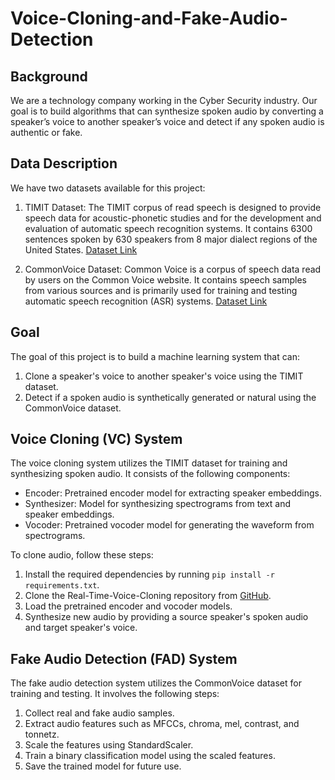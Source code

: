 # Voice-Cloning-and-Fake-Audio-Detection


## Background

We are a technology company working in the Cyber Security industry. Our goal is to build algorithms that can synthesize spoken audio by converting a speaker’s voice to another speaker’s voice and detect if any spoken audio is authentic or fake.

## Data Description

We have two datasets available for this project:

1. TIMIT Dataset: The TIMIT corpus of read speech is designed to provide speech data for acoustic-phonetic studies and for the development and evaluation of automatic speech recognition systems. It contains 6300 sentences spoken by 630 speakers from 8 major dialect regions of the United States. [Dataset Link](https://github.com/philipperemy/timit)

2. CommonVoice Dataset: Common Voice is a corpus of speech data read by users on the Common Voice website. It contains speech samples from various sources and is primarily used for training and testing automatic speech recognition (ASR) systems. [Dataset Link](https://commonvoice.mozilla.org/en/datasets)

## Goal

The goal of this project is to build a machine learning system that can:
1. Clone a speaker's voice to another speaker's voice using the TIMIT dataset.
2. Detect if a spoken audio is synthetically generated or natural using the CommonVoice dataset.

## Voice Cloning (VC) System

The voice cloning system utilizes the TIMIT dataset for training and synthesizing spoken audio. It consists of the following components:
- Encoder: Pretrained encoder model for extracting speaker embeddings.
- Synthesizer: Model for synthesizing spectrograms from text and speaker embeddings.
- Vocoder: Pretrained vocoder model for generating the waveform from spectrograms.

To clone audio, follow these steps:
1. Install the required dependencies by running `pip install -r requirements.txt`.
2. Clone the Real-Time-Voice-Cloning repository from [GitHub](https://github.com/misbah4064/Real-Time-Voice-Cloning.git).
3. Load the pretrained encoder and vocoder models.
4. Synthesize new audio by providing a source speaker's spoken audio and target speaker's voice.

## Fake Audio Detection (FAD) System

The fake audio detection system utilizes the CommonVoice dataset for training and testing. It involves the following steps:
1. Collect real and fake audio samples.
2. Extract audio features such as MFCCs, chroma, mel, contrast, and tonnetz.
3. Scale the features using StandardScaler.
4. Train a binary classification model using the scaled features.
5. Save the trained model for future use.
